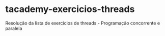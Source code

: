 # tacademy-exercicios-threads
Resolução da lista de exercícios de threads - Programação concorrente e paralela
